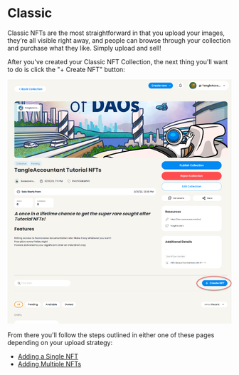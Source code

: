 # Classic

Classic NFTs are the most straightforward in that you upload your images, they’re all visible right away, and people can browse through your collection and purchase what they like. Simply upload and sell!

After you've created your Classic NFT Collection, the next thing you'll want to do is click the "+ Create NFT" button:

![](<../../../.gitbook/assets/image (7) (1).png>)

From there you'll follow the steps outlined in either one of these pages depending on your upload strategy:

* [Adding a Single NFT](adding-a-single-nft.md)
* [Adding Multiple NFTs](adding-multiple-nfts.md)
